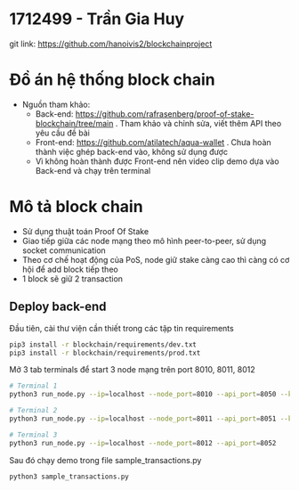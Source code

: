 # 1712499 - Trần Gia Huy
git link: https://github.com/hanoivis2/blockchainproject

# Đồ án hệ thống block chain
- Nguồn tham khảo:
    + Back-end: https://github.com/rafrasenberg/proof-of-stake-blockchain/tree/main
        . Tham khảo và chỉnh sửa, viết thêm API theo yêu cầu đề bài
    + Front-end: https://github.com/atilatech/aqua-wallet
        . Chưa hoàn thành việc ghép back-end vào, không sử dụng được
    + Vì không hoàn thành được Front-end nên video clip demo dựa vào Back-end và chạy trên terminal

# Mô tả block chain
 - Sử dụng thuật toán Proof Of Stake
 - Giao tiếp giữa các node mạng theo mô hình peer-to-peer, sử dụng socket communication
 - Theo cơ chế hoạt động của PoS, node giữ stake càng cao thì càng có cơ hội để add block tiếp theo
 - 1 block sẽ giữ 2 transaction

## Deploy back-end 
Đầu tiên, cài thư viện cần thiết trong các tập tin requirements

```sh
pip3 install -r blockchain/requirements/dev.txt
pip3 install -r blockchain/requirements/prod.txt
```

Mở 3 tab terminals để start 3 node mạng trên port 8010, 8011, 8012

```sh
# Terminal 1
python3 run_node.py --ip=localhost --node_port=8010 --api_port=8050 --key_file=./keys/genesis_private_key.pem

# Terminal 2
python3 run_node.py --ip=localhost --node_port=8011 --api_port=8051 --key_file=./keys/staker_private_key.pem

# Terminal 3
python3 run_node.py --ip=localhost --node_port=8012 --api_port=8052 
```

Sau đó chạy demo trong file sample_transactions.py

```sh
python3 sample_transactions.py
```

